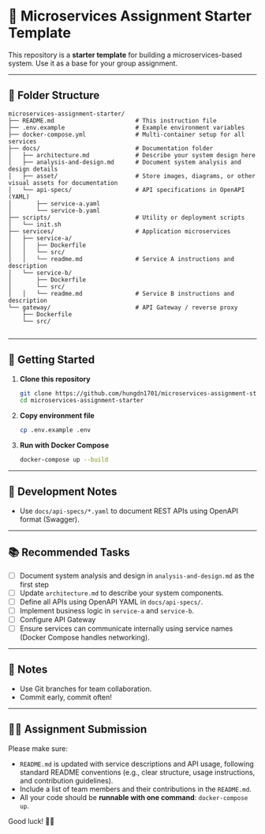 # 🧩 Microservices Assignment Starter Template

This repository is a **starter template** for building a microservices-based system. Use it as a base for your group assignment.

---

## 📁 Folder Structure

```
microservices-assignment-starter/
├── README.md                       # This instruction file
├── .env.example                    # Example environment variables
├── docker-compose.yml              # Multi-container setup for all services
├── docs/                           # Documentation folder
│   ├── architecture.md             # Describe your system design here
│   ├── analysis-and-design.md      # Document system analysis and design details
│   ├── asset/                      # Store images, diagrams, or other visual assets for documentation
│   └── api-specs/                  # API specifications in OpenAPI (YAML)
│       ├── service-a.yaml
│       └── service-b.yaml
├── scripts/                        # Utility or deployment scripts
│   └── init.sh
├── services/                       # Application microservices
│   ├── service-a/
│   │   ├── Dockerfile
│   │   └── src/
│   │   └── readme.md               # Service A instructions and description
│   └── service-b/
│       ├── Dockerfile
│       └── src/
│   │   └── readme.md               # Service B instructions and description
└── gateway/                        # API Gateway / reverse proxy
    ├── Dockerfile
    └── src/


```

---

## 🚀 Getting Started

1. **Clone this repository**

   ```bash
   git clone https://github.com/hungdn1701/microservices-assignment-starter.git
   cd microservices-assignment-starter
   ```

2. **Copy environment file**

   ```bash
   cp .env.example .env
   ```

3. **Run with Docker Compose**

   ```bash
   docker-compose up --build
   ```
---

## 🧪 Development Notes

- Use `docs/api-specs/*.yaml` to document REST APIs using OpenAPI format (Swagger).

---

## 📚 Recommended Tasks
- [ ] Document system analysis and design in `analysis-and-design.md` as the first step
- [ ] Update `architecture.md` to describe your system components.
- [ ] Define all APIs using OpenAPI YAML in `docs/api-specs/`.
- [ ] Implement business logic in `service-a` and `service-b`.
- [ ] Configure API Gateway
- [ ] Ensure services can communicate internally using service names (Docker Compose handles networking).

---

## 📌 Notes

- Use Git branches for team collaboration.
- Commit early, commit often!

---

## 👩‍🏫 Assignment Submission

Please make sure:
- `README.md` is updated with service descriptions and API usage, following standard README conventions (e.g., clear structure, usage instructions, and contribution guidelines).
- Include a list of team members and their contributions in the `README.md`.
- All your code should be **runnable with one command**: `docker-compose up`.






Good luck! 💪🚀

